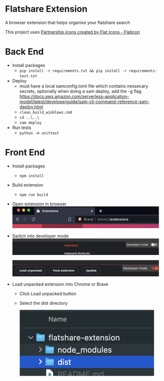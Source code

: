 # Flatshare Extension

A browser extension that helps organise your flatshare search

This project uses <a href="https://www.flaticon.com/free-icons/partnership" title="partnership icons">Partnership icons created by Flat Icons - Flaticon</a>

# Back End
- Install packages
  - `pip install -r requirements.txt && pip install -r requirements-test.txt`
- Deploy
  - must have a local samconfig.toml file which contains nessecary secrets, optionally when doing a sam deploy, add the -g flag https://docs.aws.amazon.com/serverless-application-model/latest/developerguide/sam-cli-command-reference-sam-deploy.html
  - `clean_build_winblows.cmd`
  - `cd ..\..\`
  - `sam deploy`
- Run tests
  - `python -m unittest`

# Front End
- Install packages
  - `npm install`
- Build extension
  - `npm run build`
- Open extension in browser
  ![nativate to browsers extension page](.readme_files/extensions-location.png)

- Switch into developer mode
  ![developer mode switch](.readme_files/developer-mode.png)

  ![developer mode switch](.readme_files/developer-mode-on.png)

- Load unpacked extension into Chrome or Brave

  - Click Load unpacked button
  - Select the dist directory

    ![dist directory selected](.readme_files/load-dist-dir.png)
